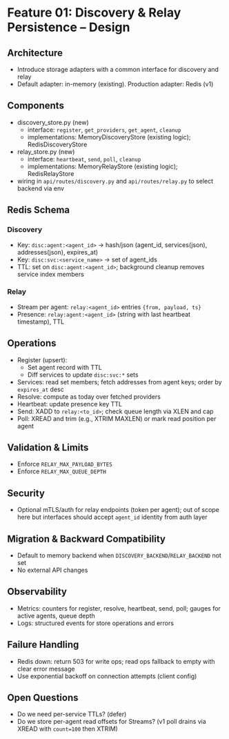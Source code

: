 # Feature 01: Discovery & Relay Persistence – Design

## Architecture
- Introduce storage adapters with a common interface for discovery and relay
- Default adapter: in-memory (existing). Production adapter: Redis (v1)

## Components
- discovery_store.py (new)
  - interface: `register`, `get_providers`, `get_agent`, `cleanup`
  - implementations: MemoryDiscoveryStore (existing logic); RedisDiscoveryStore
- relay_store.py (new)
  - interface: `heartbeat`, `send`, `poll`, `cleanup`
  - implementations: MemoryRelayStore (existing logic); RedisRelayStore
- wiring in `api/routes/discovery.py` and `api/routes/relay.py` to select backend via env

## Redis Schema
### Discovery
- Key: `disc:agent:<agent_id>` → hash/json (agent_id, services(json), addresses(json), expires_at)
- Key: `disc:svc:<service_name>` → set of agent_ids
- TTL: set on `disc:agent:<agent_id>`; background cleanup removes service index members

### Relay
- Stream per agent: `relay:<agent_id>` entries `{from, payload, ts}`
- Presence: `relay:agent:<agent_id>` (string with last heartbeat timestamp), TTL

## Operations
- Register (upsert):
  - Set agent record with TTL
  - Diff services to update `disc:svc:*` sets
- Services: read set members; fetch addresses from agent keys; order by `expires_at` desc
- Resolve: compute as today over fetched providers
- Heartbeat: update presence key TTL
- Send: XADD to `relay:<to_id>`; check queue length via XLEN and cap
- Poll: XREAD and trim (e.g., XTRIM MAXLEN) or mark read position per agent

## Validation & Limits
- Enforce `RELAY_MAX_PAYLOAD_BYTES`
- Enforce `RELAY_MAX_QUEUE_DEPTH`

## Security
- Optional mTLS/auth for relay endpoints (token per agent); out of scope here but interfaces should accept `agent_id` identity from auth layer

## Migration & Backward Compatibility
- Default to memory backend when `DISCOVERY_BACKEND`/`RELAY_BACKEND` not set
- No external API changes

## Observability
- Metrics: counters for register, resolve, heartbeat, send, poll; gauges for active agents, queue depth
- Logs: structured events for store operations and errors

## Failure Handling
- Redis down: return 503 for write ops; read ops fallback to empty with clear error message
- Use exponential backoff on connection attempts (client config)

## Open Questions
- Do we need per-service TTLs? (defer)
- Do we store per-agent read offsets for Streams? (v1 poll drains via XREAD with `count=100` then XTRIM)
